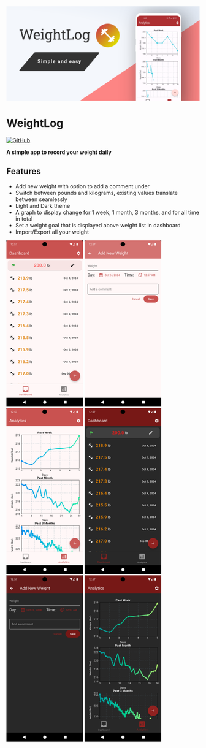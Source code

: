 <img src="https://github.com/RoBoT095/weightlog/blob/main/images/Feature%20Graphic.png?raw=true" alt="Feature Graphic" />

# WeightLog

[![GitHub](https://img.shields.io/github/license/RoBoT095/weightlog)](https://github.com/RoBoT095/weightlog/blob/main/LICENSE)

**A simple app to record your weight daily**

## Features

- Add new weight with option to add a comment under
- Switch between pounds and kilograms, existing values translate between seamlessly
- Light and Dark theme
- A graph to display change for 1 week, 1 month, 3 months, and for all time in total
- Set a weight goal that is displayed above weight list in dashboard
- Import/Export all your weight

<p>
    <img src="https://github.com/RoBoT095/weightlog/blob/main/images/Phone/Dashboard.png?raw=true" alt="Dashboard" width=200 />
    <img src="https://github.com/RoBoT095/weightlog/blob/main/images/Phone/CreateNew.png?raw=true" alt="New Weight" width=200 />
    <img src="https://github.com/RoBoT095/weightlog/blob/main/images/Phone/Analytics.png?raw=true" alt="Analytics" width=200 />
    <img src="https://github.com/RoBoT095/weightlog/blob/main/images/Phone/Dashboard_Dark.png?raw=true" alt="Dashboard in dark mode" width=200 />
    <img src="https://github.com/RoBoT095/weightlog/blob/main/images/Phone/CreateNew_Dark.png?raw=true" alt="New Weight in dark mode" width=200 />
    <img src="https://github.com/RoBoT095/weightlog/blob/main/images/Phone/Analytics_Dark.png?raw=true" alt="Analytics in dark mode" width=200 />
</p>
